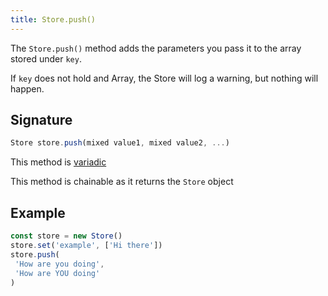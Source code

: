 ```yaml
---
title: Store.push()
---
```


The `Store.push()` method adds the parameters you pass it to the array stored under `key`.

If `key` does not hold and Array, the Store will log a warning, but nothing will happen.

## Signature

```js
Store store.push(mixed value1, mixed value2, ...)
```

<Note compact>This method is [variadic](https://en.wikipedia.org/wiki/Variadic_function)</Note>

<Tip compact>This method is chainable as it returns the `Store` object</Tip>

## Example

```js
const store = new Store()
store.set('example', ['Hi there'])
store.push(
 'How are you doing',
 'How are YOU doing'
)
```

